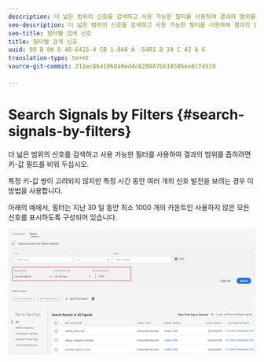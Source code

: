 ```yaml
---
description: 더 넓은 범위의 신호를 검색하고 사용 가능한 필터를 사용하여 결과의 범위를 좁히려면 키-값 필드를 비워 두십시오.
seo-description: 더 넓은 범위의 신호를 검색하고 사용 가능한 필터를 사용하여 결과의 범위를 좁히려면 키-값 필드를 비워 두십시오.
seo-title: 필터별 검색 신호
title: 필터별 검색 신호
uuid: 99 B 00 D 48-6415-4 CB 1-848 A -5401 B 34 C 43 A 6
translation-type: tm+mt
source-git-commit: 212ec8641068a9ed4c620987bb18586ee8c7d519

---
```



# Search Signals by Filters {#search-signals-by-filters}

더 넓은 범위의 신호를 검색하고 사용 가능한 필터를 사용하여 결과의 범위를 좁히려면 키-값 필드를 비워 두십시오.

특정 키-값 쌍이 고려되지 않지만 특정 시간 동안 여러 개의 신호 발전을 보려는 경우 이 방법을 사용합니다.

아래의 예에서, 필터는 지난 30 일 동안 최소 1000 개의 카운트인 사용하지 않은 모든 신호를 표시하도록 구성되어 있습니다.

![](assets/signals-search-filters.png)